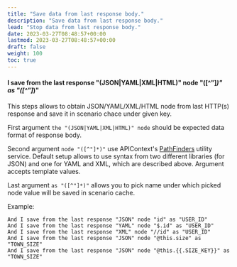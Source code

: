 ```yaml
---
title: "Save data from last response body."
description: "Save data from last response body."
lead: "Stop data from last response body."
date: 2023-03-27T08:48:57+00:00
lastmod: 2023-03-27T08:48:57+00:00
draft: false
weight: 100
toc: true
---
```


#### I save from the last response "(JSON|YAML|XML|HTML)" node "([^"]*)" as "([^"]*)"
This steps allows to obtain JSON/YAML/XML/HTML node from last HTTP(s) response and save it in scenario chace under given key.

First argument `the "(JSON|YAML|XML|HTML)" node` should be expected data format of response body.

Second argument `node "([^"]*)"` use APIContext's [PathFinders](/docs/utility-services/path-finders/) utility service. Default setup allows to use syntax from two different libraries (for JSON) and one for YAML and XML, which are described above. Argument accepts template values.

Last argument `as "([^"]*)"` allows you to pick name under which picked node value will be saved in scenario cache.

Example:
```gherkin
And I save from the last response "JSON" node "id" as "USER_ID"
And I save from the last response "YAML" node "$.id" as "USER_ID"
And I save from the last response "XML" node "//id" as "USER_ID"
And I save from the last response "JSON" node "@this.size" as "TOWN_SIZE"
And I save from the last response "JSON" node "@this.{{.SIZE_KEY}}" as "TOWN_SIZE"
```